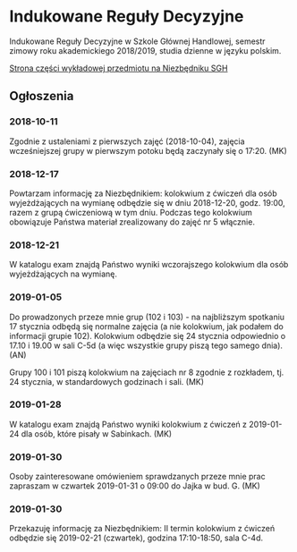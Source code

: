 # Indukowane Reguły Decyzyjne
Indukowane Reguły Decyzyjne w Szkole Głównej Handlowej, semestr zimowy roku akademickiego 2018/2019, studia dzienne w języku polskim.

[Strona części wykładowej przedmiotu na Niezbędniku SGH](https://www.e-sgh.pl/mwrzosek/ird/)

## Ogłoszenia

### 2018-10-11
Zgodnie z ustaleniami z pierwszych zajęć (2018-10-04), zajęcia wcześniejszej grupy w pierwszym potoku będą zaczynały się o 17:20. (MK)

### 2018-12-17
Powtarzam informację za Niezbędnikiem: kolokwium z ćwiczeń dla osób wyjeżdżających na wymianę odbędzie się w dniu 2018-12-20, godz. 19:00, razem z grupą ćwiczeniową w tym dniu. Podczas tego kolokwium obowiązuje Państwa materiał zrealizowany do zajęć nr 5 włącznie.

### 2018-12-21
W katalogu exam znajdą Państwo wyniki wczorajszego kolokwium dla osób wyjeżdżających na wymianę.

### 2019-01-05
Do prowadzonych przeze mnie grup (102 i 103) - na najbliższym spotkaniu 17 stycznia odbędą się normalne zajęcia (a nie kolokwium, jak podałem do informacji grupie 102). Kolokwium odbędzie się 24 stycznia odpowiednio o 17.10 i 19.00 w sali C-5d (a więc wszystkie grupy piszą tego samego dnia). (AN)

Grupy 100 i 101 piszą kolokwium na zajęciach nr 8 zgodnie z rozkładem, tj. 24 stycznia, w standardowych godzinach i sali. (MK)

### 2019-01-28
W katalogu exam znajdą Państwo wyniki kolokwium z ćwiczeń z 2019-01-24 dla osób, które pisały w Sabinkach. (MK)

### 2019-01-30
Osoby zainteresowane omówieniem sprawdzanych przeze mnie prac zapraszam w czwartek 2019-01-31 o 09:00 do Jajka w bud. G. (MK)

### 2019-01-30
Przekazuję informację za Niezbędnikiem: II termin kolokwium z ćwiczeń odbędzie się 2019-02-21 (czwartek), godzina 17:10-18:50, sala C-4d.
